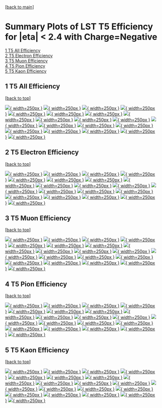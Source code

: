 [[back to main](./)]

# <a name="top"></a> Summary Plots of LST T5 Efficiency for |eta| < 2.4 with Charge=Negative

[1 T5 All Efficiency](#1)<br/>[2 T5 Electron Efficiency](#2)<br/>[3 T5 Muon Efficiency](#3)<br/>[4 T5 Pion Efficiency](#4)<br/>[5 T5 Kaon Efficiency](#5)<br/>



## <a name="1"></a> 1 T5 All Efficiency

 [[back to top](#top)]

[![](../mtv/var/T5_loweta_0_-1_eff_pt.png){ width=250px }](T5_loweta_0_-1_eff_pt.html)
[![](../mtv/var/T5_loweta_0_-1_eff_ptzoom.png){ width=250px }](T5_loweta_0_-1_eff_ptzoom.html)
[![](../mtv/var/T5_loweta_0_-1_eff_ptlow.png){ width=250px }](T5_loweta_0_-1_eff_ptlow.html)
[![](../mtv/var/T5_loweta_0_-1_eff_ptlowzoom.png){ width=250px }](T5_loweta_0_-1_eff_ptlowzoom.html)
[![](../mtv/var/T5_loweta_0_-1_eff_ptmtv.png){ width=250px }](T5_loweta_0_-1_eff_ptmtv.html)
[![](../mtv/var/T5_loweta_0_-1_eff_ptmtvzoom.png){ width=250px }](T5_loweta_0_-1_eff_ptmtvzoom.html)
[![](../mtv/var/T5_loweta_0_-1_eff_eta.png){ width=250px }](T5_loweta_0_-1_eff_eta.html)
[![](../mtv/var/T5_loweta_0_-1_eff_etazoom.png){ width=250px }](T5_loweta_0_-1_eff_etazoom.html)
[![](../mtv/var/T5_loweta_0_-1_eff_etacoarse.png){ width=250px }](T5_loweta_0_-1_eff_etacoarse.html)
[![](../mtv/var/T5_loweta_0_-1_eff_etacoarsezoom.png){ width=250px }](T5_loweta_0_-1_eff_etacoarsezoom.html)
[![](../mtv/var/T5_loweta_0_-1_eff_phi.png){ width=250px }](T5_loweta_0_-1_eff_phi.html)
[![](../mtv/var/T5_loweta_0_-1_eff_phizoom.png){ width=250px }](T5_loweta_0_-1_eff_phizoom.html)
[![](../mtv/var/T5_loweta_0_-1_eff_phicoarse.png){ width=250px }](T5_loweta_0_-1_eff_phicoarse.html)
[![](../mtv/var/T5_loweta_0_-1_eff_phicoarsezoom.png){ width=250px }](T5_loweta_0_-1_eff_phicoarsezoom.html)
[![](../mtv/var/T5_loweta_0_-1_eff_dxy.png){ width=250px }](T5_loweta_0_-1_eff_dxy.html)
[![](../mtv/var/T5_loweta_0_-1_eff_dxycoarse.png){ width=250px }](T5_loweta_0_-1_eff_dxycoarse.html)
[![](../mtv/var/T5_loweta_0_-1_eff_dxycoarsezoom.png){ width=250px }](T5_loweta_0_-1_eff_dxycoarsezoom.html)
[![](../mtv/var/T5_loweta_0_-1_eff_dz.png){ width=250px }](T5_loweta_0_-1_eff_dz.html)
[![](../mtv/var/T5_loweta_0_-1_eff_dzcoarse.png){ width=250px }](T5_loweta_0_-1_eff_dzcoarse.html)
[![](../mtv/var/T5_loweta_0_-1_eff_dzcoarsezoom.png){ width=250px }](T5_loweta_0_-1_eff_dzcoarsezoom.html)


## <a name="2"></a> 2 T5 Electron Efficiency

 [[back to top](#top)]

[![](../mtv/var/T5_loweta_11_-1_eff_pt.png){ width=250px }](T5_loweta_11_-1_eff_pt.html)
[![](../mtv/var/T5_loweta_11_-1_eff_ptzoom.png){ width=250px }](T5_loweta_11_-1_eff_ptzoom.html)
[![](../mtv/var/T5_loweta_11_-1_eff_ptlow.png){ width=250px }](T5_loweta_11_-1_eff_ptlow.html)
[![](../mtv/var/T5_loweta_11_-1_eff_ptlowzoom.png){ width=250px }](T5_loweta_11_-1_eff_ptlowzoom.html)
[![](../mtv/var/T5_loweta_11_-1_eff_ptmtv.png){ width=250px }](T5_loweta_11_-1_eff_ptmtv.html)
[![](../mtv/var/T5_loweta_11_-1_eff_ptmtvzoom.png){ width=250px }](T5_loweta_11_-1_eff_ptmtvzoom.html)
[![](../mtv/var/T5_loweta_11_-1_eff_eta.png){ width=250px }](T5_loweta_11_-1_eff_eta.html)
[![](../mtv/var/T5_loweta_11_-1_eff_etazoom.png){ width=250px }](T5_loweta_11_-1_eff_etazoom.html)
[![](../mtv/var/T5_loweta_11_-1_eff_etacoarse.png){ width=250px }](T5_loweta_11_-1_eff_etacoarse.html)
[![](../mtv/var/T5_loweta_11_-1_eff_etacoarsezoom.png){ width=250px }](T5_loweta_11_-1_eff_etacoarsezoom.html)
[![](../mtv/var/T5_loweta_11_-1_eff_phi.png){ width=250px }](T5_loweta_11_-1_eff_phi.html)
[![](../mtv/var/T5_loweta_11_-1_eff_phizoom.png){ width=250px }](T5_loweta_11_-1_eff_phizoom.html)
[![](../mtv/var/T5_loweta_11_-1_eff_phicoarse.png){ width=250px }](T5_loweta_11_-1_eff_phicoarse.html)
[![](../mtv/var/T5_loweta_11_-1_eff_phicoarsezoom.png){ width=250px }](T5_loweta_11_-1_eff_phicoarsezoom.html)
[![](../mtv/var/T5_loweta_11_-1_eff_dxy.png){ width=250px }](T5_loweta_11_-1_eff_dxy.html)
[![](../mtv/var/T5_loweta_11_-1_eff_dxycoarse.png){ width=250px }](T5_loweta_11_-1_eff_dxycoarse.html)
[![](../mtv/var/T5_loweta_11_-1_eff_dxycoarsezoom.png){ width=250px }](T5_loweta_11_-1_eff_dxycoarsezoom.html)
[![](../mtv/var/T5_loweta_11_-1_eff_dz.png){ width=250px }](T5_loweta_11_-1_eff_dz.html)
[![](../mtv/var/T5_loweta_11_-1_eff_dzcoarse.png){ width=250px }](T5_loweta_11_-1_eff_dzcoarse.html)
[![](../mtv/var/T5_loweta_11_-1_eff_dzcoarsezoom.png){ width=250px }](T5_loweta_11_-1_eff_dzcoarsezoom.html)


## <a name="3"></a> 3 T5 Muon Efficiency

 [[back to top](#top)]

[![](../mtv/var/T5_loweta_13_-1_eff_pt.png){ width=250px }](T5_loweta_13_-1_eff_pt.html)
[![](../mtv/var/T5_loweta_13_-1_eff_ptzoom.png){ width=250px }](T5_loweta_13_-1_eff_ptzoom.html)
[![](../mtv/var/T5_loweta_13_-1_eff_ptlow.png){ width=250px }](T5_loweta_13_-1_eff_ptlow.html)
[![](../mtv/var/T5_loweta_13_-1_eff_ptlowzoom.png){ width=250px }](T5_loweta_13_-1_eff_ptlowzoom.html)
[![](../mtv/var/T5_loweta_13_-1_eff_ptmtv.png){ width=250px }](T5_loweta_13_-1_eff_ptmtv.html)
[![](../mtv/var/T5_loweta_13_-1_eff_ptmtvzoom.png){ width=250px }](T5_loweta_13_-1_eff_ptmtvzoom.html)
[![](../mtv/var/T5_loweta_13_-1_eff_eta.png){ width=250px }](T5_loweta_13_-1_eff_eta.html)
[![](../mtv/var/T5_loweta_13_-1_eff_etazoom.png){ width=250px }](T5_loweta_13_-1_eff_etazoom.html)
[![](../mtv/var/T5_loweta_13_-1_eff_etacoarse.png){ width=250px }](T5_loweta_13_-1_eff_etacoarse.html)
[![](../mtv/var/T5_loweta_13_-1_eff_etacoarsezoom.png){ width=250px }](T5_loweta_13_-1_eff_etacoarsezoom.html)
[![](../mtv/var/T5_loweta_13_-1_eff_phi.png){ width=250px }](T5_loweta_13_-1_eff_phi.html)
[![](../mtv/var/T5_loweta_13_-1_eff_phizoom.png){ width=250px }](T5_loweta_13_-1_eff_phizoom.html)
[![](../mtv/var/T5_loweta_13_-1_eff_phicoarse.png){ width=250px }](T5_loweta_13_-1_eff_phicoarse.html)
[![](../mtv/var/T5_loweta_13_-1_eff_phicoarsezoom.png){ width=250px }](T5_loweta_13_-1_eff_phicoarsezoom.html)
[![](../mtv/var/T5_loweta_13_-1_eff_dxy.png){ width=250px }](T5_loweta_13_-1_eff_dxy.html)
[![](../mtv/var/T5_loweta_13_-1_eff_dxycoarse.png){ width=250px }](T5_loweta_13_-1_eff_dxycoarse.html)
[![](../mtv/var/T5_loweta_13_-1_eff_dxycoarsezoom.png){ width=250px }](T5_loweta_13_-1_eff_dxycoarsezoom.html)
[![](../mtv/var/T5_loweta_13_-1_eff_dz.png){ width=250px }](T5_loweta_13_-1_eff_dz.html)
[![](../mtv/var/T5_loweta_13_-1_eff_dzcoarse.png){ width=250px }](T5_loweta_13_-1_eff_dzcoarse.html)
[![](../mtv/var/T5_loweta_13_-1_eff_dzcoarsezoom.png){ width=250px }](T5_loweta_13_-1_eff_dzcoarsezoom.html)


## <a name="4"></a> 4 T5 Pion Efficiency

 [[back to top](#top)]

[![](../mtv/var/T5_loweta_211_-1_eff_pt.png){ width=250px }](T5_loweta_211_-1_eff_pt.html)
[![](../mtv/var/T5_loweta_211_-1_eff_ptzoom.png){ width=250px }](T5_loweta_211_-1_eff_ptzoom.html)
[![](../mtv/var/T5_loweta_211_-1_eff_ptlow.png){ width=250px }](T5_loweta_211_-1_eff_ptlow.html)
[![](../mtv/var/T5_loweta_211_-1_eff_ptlowzoom.png){ width=250px }](T5_loweta_211_-1_eff_ptlowzoom.html)
[![](../mtv/var/T5_loweta_211_-1_eff_ptmtv.png){ width=250px }](T5_loweta_211_-1_eff_ptmtv.html)
[![](../mtv/var/T5_loweta_211_-1_eff_ptmtvzoom.png){ width=250px }](T5_loweta_211_-1_eff_ptmtvzoom.html)
[![](../mtv/var/T5_loweta_211_-1_eff_eta.png){ width=250px }](T5_loweta_211_-1_eff_eta.html)
[![](../mtv/var/T5_loweta_211_-1_eff_etazoom.png){ width=250px }](T5_loweta_211_-1_eff_etazoom.html)
[![](../mtv/var/T5_loweta_211_-1_eff_etacoarse.png){ width=250px }](T5_loweta_211_-1_eff_etacoarse.html)
[![](../mtv/var/T5_loweta_211_-1_eff_etacoarsezoom.png){ width=250px }](T5_loweta_211_-1_eff_etacoarsezoom.html)
[![](../mtv/var/T5_loweta_211_-1_eff_phi.png){ width=250px }](T5_loweta_211_-1_eff_phi.html)
[![](../mtv/var/T5_loweta_211_-1_eff_phizoom.png){ width=250px }](T5_loweta_211_-1_eff_phizoom.html)
[![](../mtv/var/T5_loweta_211_-1_eff_phicoarse.png){ width=250px }](T5_loweta_211_-1_eff_phicoarse.html)
[![](../mtv/var/T5_loweta_211_-1_eff_phicoarsezoom.png){ width=250px }](T5_loweta_211_-1_eff_phicoarsezoom.html)
[![](../mtv/var/T5_loweta_211_-1_eff_dxy.png){ width=250px }](T5_loweta_211_-1_eff_dxy.html)
[![](../mtv/var/T5_loweta_211_-1_eff_dxycoarse.png){ width=250px }](T5_loweta_211_-1_eff_dxycoarse.html)
[![](../mtv/var/T5_loweta_211_-1_eff_dxycoarsezoom.png){ width=250px }](T5_loweta_211_-1_eff_dxycoarsezoom.html)
[![](../mtv/var/T5_loweta_211_-1_eff_dz.png){ width=250px }](T5_loweta_211_-1_eff_dz.html)
[![](../mtv/var/T5_loweta_211_-1_eff_dzcoarse.png){ width=250px }](T5_loweta_211_-1_eff_dzcoarse.html)
[![](../mtv/var/T5_loweta_211_-1_eff_dzcoarsezoom.png){ width=250px }](T5_loweta_211_-1_eff_dzcoarsezoom.html)


## <a name="5"></a> 5 T5 Kaon Efficiency

 [[back to top](#top)]

[![](../mtv/var/T5_loweta_321_-1_eff_pt.png){ width=250px }](T5_loweta_321_-1_eff_pt.html)
[![](../mtv/var/T5_loweta_321_-1_eff_ptzoom.png){ width=250px }](T5_loweta_321_-1_eff_ptzoom.html)
[![](../mtv/var/T5_loweta_321_-1_eff_ptlow.png){ width=250px }](T5_loweta_321_-1_eff_ptlow.html)
[![](../mtv/var/T5_loweta_321_-1_eff_ptlowzoom.png){ width=250px }](T5_loweta_321_-1_eff_ptlowzoom.html)
[![](../mtv/var/T5_loweta_321_-1_eff_ptmtv.png){ width=250px }](T5_loweta_321_-1_eff_ptmtv.html)
[![](../mtv/var/T5_loweta_321_-1_eff_ptmtvzoom.png){ width=250px }](T5_loweta_321_-1_eff_ptmtvzoom.html)
[![](../mtv/var/T5_loweta_321_-1_eff_eta.png){ width=250px }](T5_loweta_321_-1_eff_eta.html)
[![](../mtv/var/T5_loweta_321_-1_eff_etazoom.png){ width=250px }](T5_loweta_321_-1_eff_etazoom.html)
[![](../mtv/var/T5_loweta_321_-1_eff_etacoarse.png){ width=250px }](T5_loweta_321_-1_eff_etacoarse.html)
[![](../mtv/var/T5_loweta_321_-1_eff_etacoarsezoom.png){ width=250px }](T5_loweta_321_-1_eff_etacoarsezoom.html)
[![](../mtv/var/T5_loweta_321_-1_eff_phi.png){ width=250px }](T5_loweta_321_-1_eff_phi.html)
[![](../mtv/var/T5_loweta_321_-1_eff_phizoom.png){ width=250px }](T5_loweta_321_-1_eff_phizoom.html)
[![](../mtv/var/T5_loweta_321_-1_eff_phicoarse.png){ width=250px }](T5_loweta_321_-1_eff_phicoarse.html)
[![](../mtv/var/T5_loweta_321_-1_eff_phicoarsezoom.png){ width=250px }](T5_loweta_321_-1_eff_phicoarsezoom.html)
[![](../mtv/var/T5_loweta_321_-1_eff_dxy.png){ width=250px }](T5_loweta_321_-1_eff_dxy.html)
[![](../mtv/var/T5_loweta_321_-1_eff_dxycoarse.png){ width=250px }](T5_loweta_321_-1_eff_dxycoarse.html)
[![](../mtv/var/T5_loweta_321_-1_eff_dxycoarsezoom.png){ width=250px }](T5_loweta_321_-1_eff_dxycoarsezoom.html)
[![](../mtv/var/T5_loweta_321_-1_eff_dz.png){ width=250px }](T5_loweta_321_-1_eff_dz.html)
[![](../mtv/var/T5_loweta_321_-1_eff_dzcoarse.png){ width=250px }](T5_loweta_321_-1_eff_dzcoarse.html)
[![](../mtv/var/T5_loweta_321_-1_eff_dzcoarsezoom.png){ width=250px }](T5_loweta_321_-1_eff_dzcoarsezoom.html)
